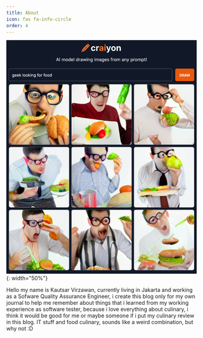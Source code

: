 ```yaml
---
title: About
icon: fas fa-info-circle
order: 4
---
```

![AI Generated Image](/assets/img/craiyon_2022-6-27_21-23-2.png){: width="50%"}

Hello my name is Kautsar Virzawan, currently living in Jakarta and working as a Sofware Quality Assurance Engineer, i create this blog only for my own journal to help me remember about things that i learned from my working experience as software tester, because i love everything about culinary, i think it would be good for me or maybe someone if i put my culinary review in this blog. IT stuff and food culinary, sounds like a weird combination, but why not :D
